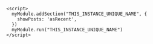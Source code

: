     <script>
      myModule.addSection("THIS_INSTANCE_UNIQUE_NAME", { 
        showPosts: 'asRecent',
      })
      myModule.run("THIS_INSTANCE_UNIQUE_NAME")
    </script>
